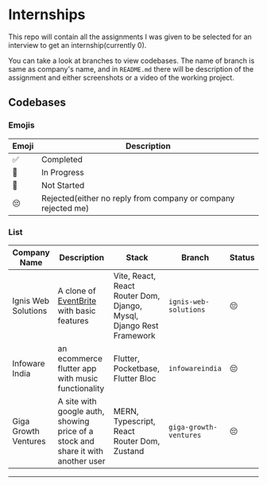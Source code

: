 # Internships

This repo will contain all the assignments I was given to be selected for an interview to get an internship(currently 0).

You can take a look at branches to view codebases. The name of branch is same as company's name, and in `README.md` there will be description of the assignment and either screenshots or a video of the working project.

## Codebases

### Emojis

| Emoji | Description |
| --- | --- |
| ✅ | Completed |
| 🚧 | In Progress |
| 🚫 | Not Started |
| 😔 | Rejected(either no reply from company or company rejected me) |


### List

| Company Name | Description | Stack | Branch | Status | 
--- | --- | --- | --- | ---|
| Ignis Web Solutions | A clone of [EventBrite](https://www.eventbrite.com/) with basic features | Vite, React, React Router Dom, Django, Mysql, Django Rest Framework | `ignis-web-solutions` | 😔 |
| Infoware India | an ecommerce flutter app with music functionality | Flutter, Pocketbase, Flutter Bloc | `infowareindia` | 😔 |
| Giga Growth Ventures | A site with google auth, showing price of a stock and share it with another user | MERN, Typescript, React Router Dom, Zustand | `giga-growth-ventures` | 😔 |
---

